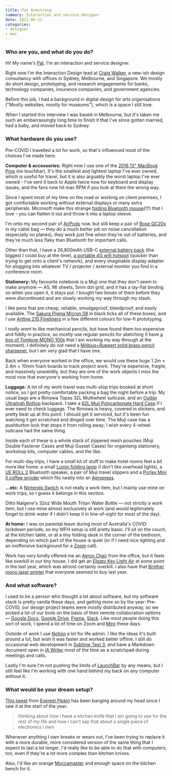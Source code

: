 ```yaml
---
title: Pat Armstrong
summary: Interaction and service designer
date: 2021-06-11
categories:
- designer
- mac
---
```


### Who are you, and what do you do?

Hi! My name's [Pat](http://pat.life). I'm an interaction and service designer.

Right now I'm the Interaction Design lead at [Craig Walker](http://craigwalker.com.au/ "A design consultancy."), a new-ish design consultancy with offices in Sydney, Melbourne, and Singapore. We mostly do short design, prototyping, and research engagements for banks, technology companies, insurance companies, and government agencies. 

Before this job, I had a background in digital design for arts organisations ("Mostly websites, mostly for museums"), which is a space I still love.

When I started this interview I was based in Melbourne, but it's taken me such an embarrassingly long time to finish it that I've since gotten married, had a baby, and moved back to Sydney.

### What hardware do you use?

Pre-COVID I travelled a lot for work, so that's influenced most of the choices I've made here.

**Computer & accessories:** Right now I use one of the [2016 13" MacBook Pros][macbook-pro] (no touchbar). It's the smallest and lightest laptop I've ever owned, which is useful for travel, but it is also arguably the worst laptop I've ever owned - I've sent it back to Apple twice now for keyboard and display issues, and the fans now hit max RPM if you look at them the wrong way.

Since I spent most of my time on the road or working on client premises, I got comfortable working without external displays or many extra peripherals. Microsoft make this strange [folding Bluetooth mouse][surface-arc-mouse](!!!) that I love - you can flatten it out and throw it into a laptop sleeve.

I'm onto my second pair of [AirPods][] now, but still keep a pair of [Bose QC20s][quietcomfort-20] in my cable bag — they do a much better job on noise cancellation (especially on planes), they work just fine when they're out of batteries, and they're much less flaky than Bluetooth for important calls.

Other than that, I have a 26,800mAh USB-C [external battery pack][pd-pioneer-26800mah] (the biggest I could buy at the time), [a portable 4G wifi hotspot][pre-paid-4gx-hotspot] (quicker than trying to get onto a client's network), and every imaginable display adapter for plugging into whatever TV / projector / external monitor you find in a conference room.

**Stationery:** My favourite notebook is a Muji one that they don't seem to make anymore — A5, 96 sheets, 5mm dot grid, and it has a lay-flat binding so when you open it, it stays put. I bought two boxes of them before they were discontinued and am slowly working my way through my stash. 

I like pens that are cheap, reliable, smudgeproof, bleedproof, and easily available. The [Sakura Pigma Micron 08][pigma-micron] in black ticks all of these boxes, and I use [Artline 210 Fineliners][artline-210-fineliner] in a few different colours for low-fi prototyping. 

I *really want* to like mechanical pencils, but have found them too expensive and fiddly in practice, so mostly use regular pencils for sketching (I have [a box of Tombow MONO 100s][mono-100] that I am working my way through at the moment). I definitely do not need a [Möbius+Ruppert solid brass pencil sharpener][0602-0000], but I am very glad that I have one.

Back when everyone worked in the office, we would use these huge 1.2m × 2.4m × 10mm foam boards to track project work. They're expensive, fragile, and massively unwieldily, but they are one of the work objects I miss the most now that everyone's working from home.

**Luggage:** A lot of my work travel was multi-stop trips booked at short notice, so I got pretty comfortable packing a bag the night before a trip. My usual bags are a Rimowa Topas 32L Multiwheel suitcase, and an [Outlier Ultrahigh Rolltop][ultrahigh-rolltop] backpack. I take a [62L Muji Polycarbonate Hard Case][adjustable-handle-hard-carry] if I ever need to check luggage. The Rimowa is heavy, covered in stickers, and pretty beat up at this point. I should get it serviced, but it's been fun watching it get scratched and dinged over time. The Muji case has a pushbutton lock that stops it from rolling away; I wish every 4-wheel suitcase had the same thing.

Inside each of these is a whole stack of zippered mesh pouches (Muji Double Fastener Cases and Muji Gusset Cases) for organising stationery, workshop kits, computer cables, and the like.

For multi-day trips, I have a small kit of stuff to make hotel rooms feel a bit more like home: a small [Lumio folding lamp][lito-mini] (I don't like overhead lights), a [UE ROLL 2][roll-2] Bluetooth speaker, a pair of Muji travel slippers and a [Porlex Mini II coffee grinder][mini-ii] which fits neatly into an [Aeropress][].

**…etc:** A [Nintendo Switch][switch.2] is not really a work item, but I mainly use mine on work trips, so I guess it belongs in this section.

Ditto Nalgene's 32oz Wide Mouth Tritan Water Bottle — not strictly a work item, but I use mine almost exclusively at work (and would legitimately forget to drink water if I didn't keep it in line-of-sight for most of the day).

**At home:** I was on parental leave during most of Australia's COVID lockdown periods, so my WFH setup is still pretty basic. I'll sit on the couch, at the kitchen table, or at a tiny folding desk in the corner of the bedroom, depending on which part of the house is quiet (or if I need nice lighting and an inoffensive background for a [Zoom][zoom.2] call). 

Work has very kindly offered me an [Aeron Chair][aeron] from the office, but it feels like overkill in our tiny house. I did get an [Elgato Key Light Air][key-light-air] at some point in the last year, which was almost certainly overkill. I also have that [Brother mono laser printer][hl-l2350dw] that everyone seemed to buy last year.

### And what software?

I used to be a person who thought a lot about software, but my software stack is pretty vanilla these days, and getting more so by the year: 
Pre-COVID, our design project teams were mostly distributed anyway, so we picked a lot of our tools on the basis of their remote collaboration options — [Google Docs][google-docs], [Google Drive][google-drive], [Figma][], [Slack][]. Like most people doing this sort of work, I spend a lot of time on Zoom and [Miro][] these days.

Outside of work I use [Notion][] a lot for life admin. I like the ideas it's built around a lot, but wish it was faster and worked better offline. I still do occasional web development in [Sublime Text 3][sublime-text], and have a Markdown document open in [iA Writer][ia-writer] most of the time as a scratchpad during meetings and calls.

Lastly I'm sure I'm not pushing the limits of [LaunchBar][] by any means, but I still feel like I'm working with one hand behind my back on any computer without it. 

### What would be your dream setup?

[This tweet](https://twitter.com/everestpipkin/status/1354449419668582404 "A tweet by Everest Pipkin about the shelf life of electronics.") from [Everest Pipkin](https://everest-pipkin.com/ "Everest's website.") has been banging around my head since I saw it at the start of the year:

> thinking about how i have a kitchen knife that i am going to use for the rest of my life and how i can't say that about a single piece of electronics i own

Whenever anything I own breaks or wears out, I've been trying to replace it with a more durable, more considered version of the same thing that I expect to last a lot longer. I'd really like to be able to do that with computers, too, even if they're a lot more complex than kitchen knives.

Also, I'd like an orange [Moccamaster][moccamaster-kb-741] and enough space on the kitchen bench for it.

[0602-0000]: https://www.moebius-ruppert.com/spitzer/sp_details/06020000_en.html "A pencil sharpener."
[adjustable-handle-hard-carry]: https://www.muji.com/hk-en/campaign/201712_mtg/ "A hard suitcase."
[aeron]: https://www.hermanmiller.com/products/seating/office-chairs/aeron-chairs/ "A work chair."
[aeropress]: https://aeropress.com/ "A pressure-based coffee/espresso maker."
[airpods]: https://en.wikipedia.org/wiki/AirPods "Wireless in-ear headphones."
[artline-210-fineliner]: https://artline.com.au/products/fineliners/fineline-pens/ "A pen."
[figma]: https://www.figma.com/ "A collaborative design prototype service."
[google-docs]: https://en.wikipedia.org/wiki/Google_Docs "A web-based office suite."
[google-drive]: https://drive.google.com/ "A cloud storage service."
[hl-l2350dw]: https://www.brother-usa.com/products/rhll2350dw "A mono laser printer."
[ia-writer]: https://ia.net/writer/updates/ia-writer-for-mac "A full-screen writing tool for the Mac."
[key-light-air]: https://www.elgato.com/en/key-light-air "A light."
[launchbar]: https://www.obdev.at/products/launchbar/index.html "An application launcher and data manager for the Mac."
[lito-mini]: https://www.hellolumio.com/products/lito-mini-orangeblack "A lamp and battery disguised as a book."
[macbook-pro]: https://www.apple.com/macbook-pro/ "A laptop."
[mini-ii]: https://alternativebrewing.com.au/products/porlex-mini-coffee-grinder/ "A coffee grinder."
[miro]: https://miro.com/ "An online collaborative whiteboard service."
[moccamaster-kb-741]: https://technivorm.com/products/glass/kb-741-brushed/ "A coffee brewer."
[mono-100]: https://www.tombow.com/en/products/mono100/ "A pencil."
[notion]: https://www.notion.so/ "A collaborative wiki service."
[pd-pioneer-26800mah]: https://www.ravpower.com/products/rp-pb058-usb-c-power-bank "A USB-C portable charger."
[pigma-micron]: https://www.sakuraofamerica.com/Pen-Archival "A technical pen with archival pigmented ink."
[pre-paid-4gx-hotspot]: https://www.telstra.com.au/internet/mobile-broadband/prepaid/telstra-pre-paid-4gx-hotspot "A portable 4G hotspot device."
[quietcomfort-20]: http://www.bose.com/controller?url=/shop_online/headphones/noise_cancelling_headphones/quietcomfort_20/index.jsp "Noise-cancelling in-ear headphones."
[roll-2]: https://www.ultimateears.com/en-au/wireless-speakers/roll-2.html "Bluetooth speakers."
[slack]: https://slack.com/ "A collaboration service."
[sublime-text]: http://www.sublimetext.com/ "A coder's text editor."
[surface-arc-mouse]: https://www.microsoft.com/en-au/d/surface-arc-mouse/8mrmszc6vxkc "A wireless mouse."
[switch.2]: https://www.nintendo.com/switch/ "A gaming console."
[ultrahigh-rolltop]: https://archive-m2.outlier.nyc/shop/retail/ultrahigh-rolltop.html "A backpack."
[zoom.2]: https://zoom.us "Video conferencing software."
